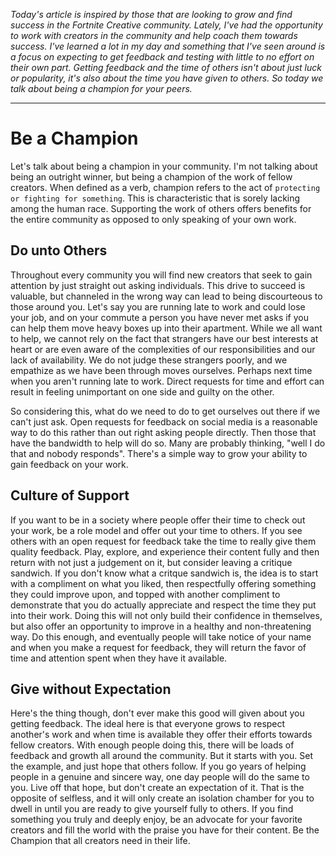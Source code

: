_Today's article is inspired by those that are looking to grow and find success
in the Fortnite Creative community. Lately, I've had the opportunity to work
with creators in the community and help coach them towards success. I've learned
a lot in my day and something that I've seen around is a focus on expecting to
get feedback and testing with little to no effort on their own part. Getting
feedback and the time of others isn't about just luck or popularity, it's also
about the time you have given to others. So today we talk about being a champion
for your peers._

---

# Be a Champion

Let's talk about being a champion in your community. I'm not talking about being
an outright winner, but being a champion of the work of fellow creators. When
defined as a verb, champion refers to the act of
`protecting or fighting for something`. This is characteristic that is sorely
lacking among the human race. Supporting the work of others offers benefits for
the entire community as opposed to only speaking of your own work.

## Do unto Others

Throughout every community you will find new creators that seek to gain
attention by just straight out asking individuals. This drive to succeed is
valuable, but channeled in the wrong way can lead to being discourteous to those
around you. Let's say you are running late to work and could lose your job, and
on your commute a person you have never met asks if you can help them move heavy
boxes up into their apartment. While we all want to help, we cannot rely on the
fact that strangers have our best interests at heart or are even aware of the
complexities of our responsibilities and our lack of availability. We do not
judge these strangers poorly, and we empathize as we have been through moves
ourselves. Perhaps next time when you aren't running late to work. Direct
requests for time and effort can result in feeling unimportant on one side and
guilty on the other.

So considering this, what do we need to do to get ourselves out there if we
can't just ask. Open requests for feedback on social media is a reasonable way
to do this rather than out right asking people directly. Then those that have
the bandwidth to help will do so. Many are probably thinking, "well I do that
and nobody responds". There's a simple way to grow your ability to gain feedback
on your work.

## Culture of Support

If you want to be in a society where people offer their time to check out your
work, be a role model and offer out your time to others. If you see others with
an open request for feedback take the time to really give them quality feedback.
Play, explore, and experience their content fully and then return with not just
a judgement on it, but consider leaving a critique sandwich. If you don't know
what a critque sandwich is, the idea is to start with a compliment on what you
liked, then respectfully offering something they could improve upon, and topped
with another compliment to demonstrate that you do actually appreciate and
respect the time they put into their work. Doing this will not only build their
confidence in themselves, but also offer an opportunity to improve in a healthy
and non-threatening way. Do this enough, and eventually people will take notice
of your name and when you make a request for feedback, they will return the
favor of time and attention spent when they have it available.

## Give without Expectation

Here's the thing though, don't ever make this good will given about you getting
feedback. The ideal here is that everyone grows to respect another's work and
when time is available they offer their efforts towards fellow creators. With
enough people doing this, there will be loads of feedback and growth all around
the community. But it starts with you. Set the example, and just hope that
others follow. If you go years of helping people in a genuine and sincere way,
one day people will do the same to you. Live off that hope, but don't create an
expectation of it. That is the opposite of selfless, and it will only create an
isolation chamber for you to dwell in until you are ready to give yourself fully
to others. If you find something you truly and deeply enjoy, be an advocate for
your favorite creators and fill the world with the praise you have for their
content. Be the Champion that all creators need in their life.
